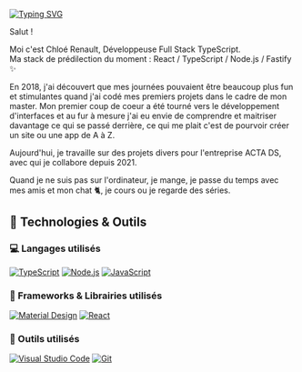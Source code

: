 [![Typing SVG](https://readme-typing-svg.demolab.com?font=Fira+Code&size=30&pause=1000&color=B995F6&center=true&vCenter=true&width=1200&lines=Hey+%F0%9F%91%8B+Je+suis+Chlo%C3%A9+!+;Ravie+de+vous+rencontrer+%F0%9F%91%A9%F0%9F%8F%BB%E2%80%8D%F0%9F%92%BB)](https://git.io/typing-svg)
  
Salut !   

Moi c'est Chloé Renault, Développeuse Full Stack TypeScript.  
Ma stack de prédilection du moment : React / TypeScript / Node.js / Fastify ✨

En 2018, j'ai découvert que mes journées pouvaient être beaucoup plus fun et stimulantes quand j'ai codé mes premiers projets dans le cadre de mon master. Mon premier coup de coeur a été tourné vers le développement d'interfaces et au fur à mesure j'ai eu envie de comprendre et maitriser davantage ce qui se passé derrière, ce qui me plait c'est de pourvoir créer un site ou une app de A à Z.

Aujourd'hui, je travaille sur des projets divers pour l'entreprise ACTA DS, avec qui je collabore depuis 2021.   

Quand je ne suis pas sur l'ordinateur, je mange, je passe du temps avec mes amis et mon chat 🐈, je cours ou je regarde des séries.

## 🔧 Technologies & Outils
### 💻 Langages utilisés
 <a href="https://github.com/search?q=user%3ADenverCoder1+language%3AtypeScript"><img alt="TypeScript" src="https://img.shields.io/badge/TypeScript-007ACC.svg?logo=typescript&logoColor=white"></a>
      <a href="https://github.com/search?q=user%3ADenverCoder1+language%3Ajavascript"><img alt="Node.js" src="https://img.shields.io/badge/Node.js-43853D.svg?logo=node.js&logoColor=white"></a>
        <a href="https://github.com/search?q=user%3ADenverCoder1+language%3Ajavascript"><img alt="JavaScript" src="https://img.shields.io/badge/JavaScript-F7DF1E.svg?logo=javascript&logoColor=black"></a>
   

### 📘 Frameworks & Librairies utilisés
 <p>
      <a href="#"><img alt="Material Design" src="https://img.shields.io/badge/Material%20Design-0081CB.svg?logo=material-design&logoColor=white"></a>
      <a href="#"><img alt="React" src="https://img.shields.io/badge/React-20232a.svg?logo=react&logoColor=%2361DAFB"></a>
  </p>

### 💽 Outils utilisés
 <a href="#"><img alt="Visual Studio Code" src="https://img.shields.io/badge/Visual%20Studio%20Code-0078d7.svg?logo=visual-studio-code&logoColor=white"></a> 
      <a href="#"><img alt="Git" src="https://img.shields.io/badge/Git-F05033.svg?logo=git&logoColor=white"></a>
      
     
